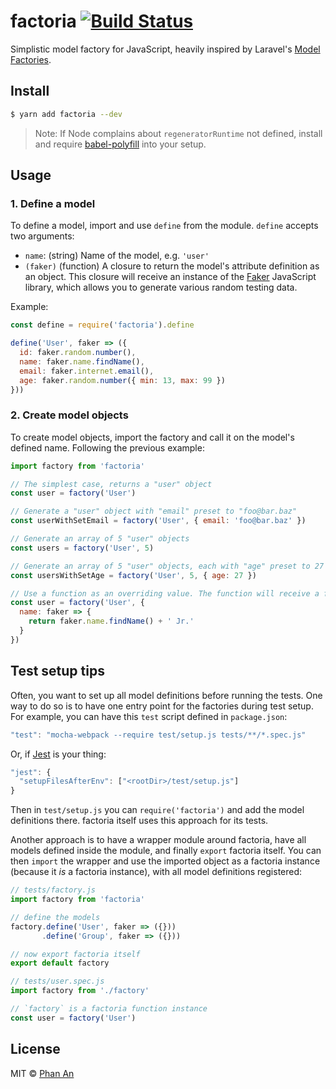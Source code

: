 # factoria [![Build Status](https://travis-ci.org/phanan/factoria.svg?branch=master)](https://travis-ci.org/phanan/factoria)

Simplistic model factory for JavaScript, heavily inspired by Laravel's [Model Factories](https://laravel.com/docs/5.5/database-testing#writing-factories).


## Install

```bash
$ yarn add factoria --dev
```

> Note: If Node complains about `regeneratorRuntime` not defined, install and require [babel-polyfill](https://babeljs.io/docs/usage/polyfill/) into your setup.


## Usage

### 1. Define a model

To define a model, import and use `define` from the module. `define` accepts two arguments:

* `name`: (string) Name of the model, e.g. `'user'`
* `(faker)` (function) A closure to return the model's attribute definition as an object. This closure will receive an instance of the [Faker](https://github.com/Marak/faker.js/) JavaScript library, which allows you to generate various random testing data.

Example:

```js
const define = require('factoria').define

define('User', faker => ({
  id: faker.random.number(),
  name: faker.name.findName(),
  email: faker.internet.email(),
  age: faker.random.number({ min: 13, max: 99 })
}))
```

### 2. Create model objects

To create model objects, import the factory and call it on the model's defined name. Following the previous example:

```js
import factory from 'factoria'

// The simplest case, returns a "user" object
const user = factory('User')

// Generate a "user" object with "email" preset to "foo@bar.baz"
const userWithSetEmail = factory('User', { email: 'foo@bar.baz' })

// Generate an array of 5 "user" objects
const users = factory('User', 5)

// Generate an array of 5 "user" objects, each with "age" preset to 27
const usersWithSetAge = factory('User', 5, { age: 27 })

// Use a function as an overriding value. The function will receive a faker instance.
const user = factory('User', {
  name: faker => {
    return faker.name.findName() + ' Jr.'
  }
})
```


## Test setup tips

Often, you want to set up all model definitions before running the tests. One way to do so is to have one entry point for the factories during test setup. For example, you can have this `test` script defined in `package.json`:

```js
"test": "mocha-webpack --require test/setup.js tests/**/*.spec.js"
```

Or, if [Jest](https://facebook.github.io/jest/) is your thing:

```js
"jest": {
  "setupFilesAfterEnv": ["<rootDir>/test/setup.js"]
}
```

Then in `test/setup.js` you can `require('factoria')` and add the model definitions there. factoria itself uses this approach for its tests.

Another approach is to have a wrapper module around factoria, have all models defined inside the module, and finally `export` factoria itself. You can then `import` the wrapper and use the imported object as a factoria instance (because it _is_ a factoria instance), with all model definitions registered:

```js
// tests/factory.js
import factory from 'factoria'

// define the models
factory.define('User', faker => ({}))
       .define('Group', faker => ({}))

// now export factoria itself
export default factory
```

```js
// tests/user.spec.js
import factory from './factory'

// `factory` is a factoria function instance
const user = factory('User')
```


###

## License

MIT © [Phan An](https://phanan.net)
